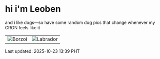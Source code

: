 # hi i'm Leoben

and i like dogs—so have some random dog pics that change whenever my CRON feels like it

|  |  |
|--------|----------|
| ![Borzoi](https://random-dog-vercel.vercel.app/api/random-borzoi?v=1761197956) | ![Labrador](https://random-dog-vercel.vercel.app/api/random-labrador?v=1761197956) |

Last updated: 2025-10-23 13:39 PHT
